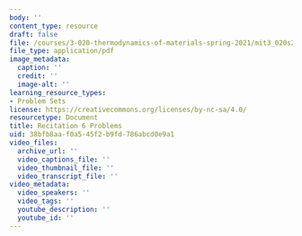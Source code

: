 ```yaml
---
body: ''
content_type: resource
draft: false
file: /courses/3-020-thermodynamics-of-materials-spring-2021/mit3_020s21_recitation6_problems.pdf
file_type: application/pdf
image_metadata:
  caption: ''
  credit: ''
  image-alt: ''
learning_resource_types:
- Problem Sets
license: https://creativecommons.org/licenses/by-nc-sa/4.0/
resourcetype: Document
title: Recitation 6 Problems
uid: 38bfb8aa-f0a5-45f2-b9fd-786abcd0e9a1
video_files:
  archive_url: ''
  video_captions_file: ''
  video_thumbnail_file: ''
  video_transcript_file: ''
video_metadata:
  video_speakers: ''
  video_tags: ''
  youtube_description: ''
  youtube_id: ''
---
```

